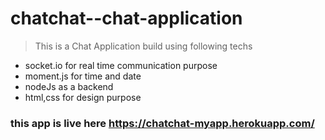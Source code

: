 # chatchat--chat-application

> This is a Chat Application build using following techs

* socket.io for real time communication purpose
* moment.js for time and date
* nodeJs as a backend
* html,css for design purpose

### this app is live here https://chatchat-myapp.herokuapp.com/
